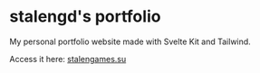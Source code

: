 # stalengd's portfolio

My personal portfolio website made with Svelte Kit and Tailwind. 

Access it here: [stalengames.su](https://stalengames.su/)
